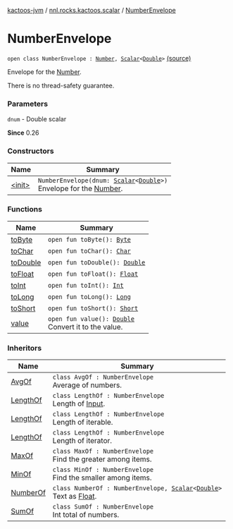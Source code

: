 [kactoos-jvm](../../index.md) / [nnl.rocks.kactoos.scalar](../index.md) / [NumberEnvelope](.)

# NumberEnvelope

`open class NumberEnvelope : `[`Number`](https://kotlinlang.org/api/latest/jvm/stdlib/kotlin/-number/index.html)`, `[`Scalar`](../../nnl.rocks.kactoos/-scalar/index.md)`<`[`Double`](https://kotlinlang.org/api/latest/jvm/stdlib/kotlin/-double/index.html)`>` [(source)](https://github.com/neonailol/kactoos/blob/master/kactoos-jvm/src/main/kotlin/nnl/rocks/kactoos/scalar/NumberEnvelope.kt#L16)

Envelope for the [Number](https://kotlinlang.org/api/latest/jvm/stdlib/kotlin/-number/index.html).

There is no thread-safety guarantee.

### Parameters

`dnum` - Double scalar

**Since**
0.26

### Constructors

| Name | Summary |
|---|---|
| [&lt;init&gt;](-init-.md) | `NumberEnvelope(dnum: `[`Scalar`](../../nnl.rocks.kactoos/-scalar/index.md)`<`[`Double`](https://kotlinlang.org/api/latest/jvm/stdlib/kotlin/-double/index.html)`>)`<br>Envelope for the [Number](https://kotlinlang.org/api/latest/jvm/stdlib/kotlin/-number/index.html). |

### Functions

| Name | Summary |
|---|---|
| [toByte](to-byte.md) | `open fun toByte(): `[`Byte`](https://kotlinlang.org/api/latest/jvm/stdlib/kotlin/-byte/index.html) |
| [toChar](to-char.md) | `open fun toChar(): `[`Char`](https://kotlinlang.org/api/latest/jvm/stdlib/kotlin/-char/index.html) |
| [toDouble](to-double.md) | `open fun toDouble(): `[`Double`](https://kotlinlang.org/api/latest/jvm/stdlib/kotlin/-double/index.html) |
| [toFloat](to-float.md) | `open fun toFloat(): `[`Float`](https://kotlinlang.org/api/latest/jvm/stdlib/kotlin/-float/index.html) |
| [toInt](to-int.md) | `open fun toInt(): `[`Int`](https://kotlinlang.org/api/latest/jvm/stdlib/kotlin/-int/index.html) |
| [toLong](to-long.md) | `open fun toLong(): `[`Long`](https://kotlinlang.org/api/latest/jvm/stdlib/kotlin/-long/index.html) |
| [toShort](to-short.md) | `open fun toShort(): `[`Short`](https://kotlinlang.org/api/latest/jvm/stdlib/kotlin/-short/index.html) |
| [value](value.md) | `open fun value(): `[`Double`](https://kotlinlang.org/api/latest/jvm/stdlib/kotlin/-double/index.html)<br>Convert it to the value. |

### Inheritors

| Name | Summary |
|---|---|
| [AvgOf](../-avg-of/index.md) | `class AvgOf : NumberEnvelope`<br>Average of numbers. |
| [LengthOf](../../nnl.rocks.kactoos.io/-length-of/index.md) | `class LengthOf : NumberEnvelope`<br>Length of [Input](../../nnl.rocks.kactoos/-input/index.md). |
| [LengthOf](../../nnl.rocks.kactoos.iterable/-length-of/index.md) | `class LengthOf : NumberEnvelope`<br>Length of iterable. |
| [LengthOf](../../nnl.rocks.kactoos.iterator/-length-of/index.md) | `class LengthOf : NumberEnvelope`<br>Length of iterator. |
| [MaxOf](../-max-of/index.md) | `class MaxOf : NumberEnvelope`<br>Find the greater among items. |
| [MinOf](../-min-of/index.md) | `class MinOf : NumberEnvelope`<br>Find the smaller among items. |
| [NumberOf](../-number-of/index.md) | `class NumberOf : NumberEnvelope, `[`Scalar`](../../nnl.rocks.kactoos/-scalar/index.md)`<`[`Double`](https://kotlinlang.org/api/latest/jvm/stdlib/kotlin/-double/index.html)`>`<br>Text as [Float](https://kotlinlang.org/api/latest/jvm/stdlib/kotlin/-float/index.html). |
| [SumOf](../-sum-of/index.md) | `class SumOf : NumberEnvelope`<br>Int total of numbers. |
